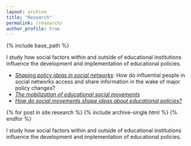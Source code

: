 ```yaml
---
layout: archive
title: "Research"
permalink: /research/
author_profile: true
---
```


{% include base_path %}

I study how social factors within and outside of educational institutions influence the development and implementation of educational policies.
  - [_Shaping policy ideas in social networks_](https://ramorel.github.io/publication/access_activation_and_influence): How do influential people in social networks access and share information in the wake of major policy changes? 
  - [_The mobilization of educational social movements_](https://ramorel.github.io/research/dissertation/)
  - [_How do social movements shape ideas about educational policies?_](https://ramorel.github.io/research/dissertation/)

{% for post in site.research %}
  {% include archive-single.html %}
{% endfor %}

I study how social factors within and outside of educational institutions influence the development and implementation of educational policies.
